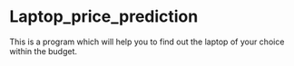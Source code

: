 # Laptop_price_prediction
This is a program which will help you to find out the laptop of your choice within the budget.
